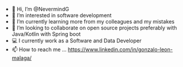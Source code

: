 - 👋 Hi, I’m @NevermindG
- 👀 I’m interested in software development
- 🌱 I’m currently learning more from my colleagues and my mistakes
- 💞️ I’m looking to collaborate on open source projects preferably with Java/Kotlin with Spring boot
- 💻 I currently work as a Software and Data Developer
- 📫 How to reach me ... https://www.linkedin.com/in/gonzalo-leon-malaga/


<!---
NevermindG/NevermindG is a ✨ special ✨ repository because its `README.md` (this file) appears on your GitHub profile.
You can click the Preview link to take a look at your changes.
--->
